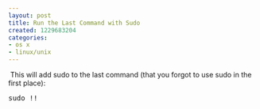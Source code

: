 ```yaml
---
layout: post
title: Run the Last Command with Sudo
created: 1229683204
categories:
- os x
- linux/unix
---
```

<p>&nbsp;This will add sudo to the last command (that you forgot to use sudo in the first place):</p>
<pre>
sudo !!

</pre>
